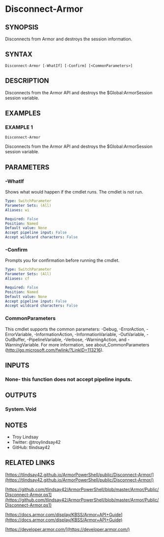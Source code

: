 # Disconnect-Armor

## SYNOPSIS
Disconnects from Armor and destroys the session information.

## SYNTAX

```
Disconnect-Armor [-WhatIf] [-Confirm] [<CommonParameters>]
```

## DESCRIPTION
Disconnects from the Armor API and destroys the $Global:ArmorSession session
variable.

## EXAMPLES

### EXAMPLE 1
```
Disconnect-Armor
```

Disconnects from the Armor API and destroys the $Global:ArmorSession session
variable.

## PARAMETERS

### -WhatIf
Shows what would happen if the cmdlet runs.
The cmdlet is not run.

```yaml
Type: SwitchParameter
Parameter Sets: (All)
Aliases: wi

Required: False
Position: Named
Default value: None
Accept pipeline input: False
Accept wildcard characters: False
```

### -Confirm
Prompts you for confirmation before running the cmdlet.

```yaml
Type: SwitchParameter
Parameter Sets: (All)
Aliases: cf

Required: False
Position: Named
Default value: None
Accept pipeline input: False
Accept wildcard characters: False
```

### CommonParameters
This cmdlet supports the common parameters: -Debug, -ErrorAction, -ErrorVariable, -InformationAction, -InformationVariable, -OutVariable, -OutBuffer, -PipelineVariable, -Verbose, -WarningAction, and -WarningVariable.
For more information, see about_CommonParameters (http://go.microsoft.com/fwlink/?LinkID=113216).

## INPUTS

### None- this function does not accept pipeline inputs.

## OUTPUTS

### System.Void

## NOTES
- Troy Lindsay
- Twitter: @troylindsay42
- GitHub: tlindsay42

## RELATED LINKS

[https://tlindsay42.github.io/ArmorPowerShell/public/Disconnect-Armor/](https://tlindsay42.github.io/ArmorPowerShell/public/Disconnect-Armor/)

[https://github.com/tlindsay42/ArmorPowerShell/blob/master/Armor/Public/Disconnect-Armor.ps1](https://github.com/tlindsay42/ArmorPowerShell/blob/master/Armor/Public/Disconnect-Armor.ps1)

[https://docs.armor.com/display/KBSS/Armor+API+Guide](https://docs.armor.com/display/KBSS/Armor+API+Guide)

[https://developer.armor.com/](https://developer.armor.com/)

